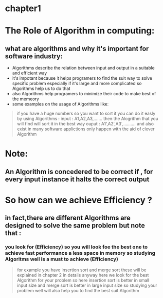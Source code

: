 # chapter1
# The Role of Algorithm in computing:
## what are algorithms and why it's important for software industry:
* Algorithms describe the relation between input and output in a suitable and efficient way
* it's impotant because it helps programers to find the suit way to solve specific problem especially if it's large and more complicated so Algorithms help us to do that
* also Algorithms help programers to minimize their code to make best of the memeory 
* some examples on the usage of Algorithms like:
>if you have a huge numbers so you want to sort it you can do it easly 
by using Algorithms : input : A1,A2,A3,.......
then the Alogrithm that you will find will sort it in the best way
ouput : A1',A2',A3',..........
and also exist in many software applictions only happen with the aid of clever Algorithm
# Note:
## An Algorithm is concedered to be correct if , for every input instance it halts the correct output
# So how can we achieve Efficiency ?
## in fact,there are  different Algorithms are designed to solve the same problem but note that :
### you look for (Efficiency) so you will look foe the best one to achieve fast performance a less space in memory so studying Algoritms well is  a must to achieve (Efficiency)
>for example you have insertion sort and merge sort these will be explained in chapter 2 in details anyway here we look for the best Algorithm for your problem so here insertion sort is better in small input size and merge sort is better in large input size so studying your problem well will also help you to find the best suit Algorithm